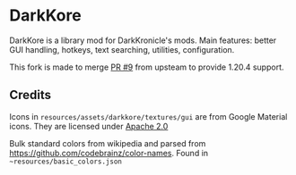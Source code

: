 # DarkKore

DarkKore is a library mod for DarkKronicle's mods. Main features: better GUI handling, hotkeys, text searching, utilities, configuration.

This fork is made to merge [PR #9](https://github.com/DarkKronicle/DarkKore/pull/9) from upsteam to provide 1.20.4 support.

## Credits

Icons in `resources/assets/darkkore/textures/gui` are from Google Material icons. They are licensed under [Apache 2.0](https://www.apache.org/licenses/LICENSE-2.0.txt)

Bulk standard colors from wikipedia and parsed from https://github.com/codebrainz/color-names. Found in `~resources/basic_colors.json`
